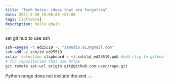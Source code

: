 ```yaml
---
title: "Tech Notes: ideas that are forgotten"
date: 2021-2-20 10:00:00 +07:00
tags: [software]
description: hello edwin
---
```


set git hub to use ssh

```bash
ssh-keygen -t ed25519 -C "zamudio.e13@gmail.com" 
ssh-add ~/.ssh/id_ed25519 
xclip -selection clipboard < ~/.ssh/id_ed25519.pub #add clip to github keys
# for repositories that use https
git remote set-url origin git@github.com:user/repo.git
```

Python range does not include the end .-.